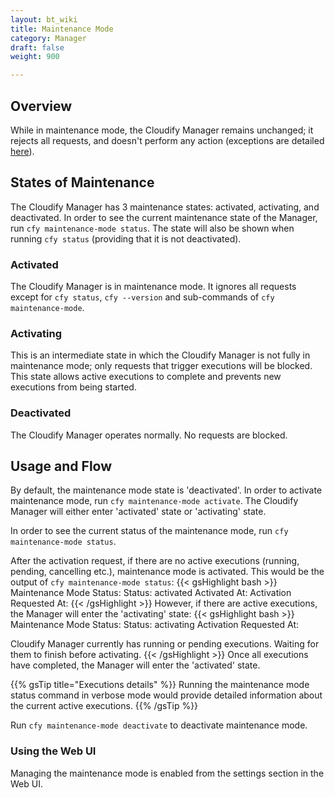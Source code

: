 ```yaml
---
layout: bt_wiki
title: Maintenance Mode
category: Manager
draft: false
weight: 900

---
```


## Overview

While in maintenance mode, the Cloudify Manager remains unchanged; it rejects all requests, and doesn't perform any action (exceptions are detailed [here](#activated)).

## States of Maintenance

The Cloudify Manager has 3 maintenance states: activated, activating, and deactivated.
In order to see the current maintenance state of the Manager, run `cfy maintenance-mode status`. The state will also be shown when running `cfy status` (providing that it is not deactivated).

### Activated
The Cloudify Manager is in maintenance mode. It ignores all requests except for `cfy status`, `cfy --version` and sub-commands of `cfy maintenance-mode`.
### Activating
This is an intermediate state in which the Cloudify Manager is not fully in maintenance mode; only requests that trigger executions will be blocked.
This state allows active executions to complete and prevents new executions from being started.
### Deactivated
The Cloudify Manager operates normally. No requests are blocked.

## Usage and Flow
By default, the maintenance mode state is 'deactivated'.
In order to activate maintenance mode, run `cfy maintenance-mode activate`. The Cloudify Manager will either enter 'activated' state or 'activating' state.

In order to see the current status of the maintenance mode, run `cfy maintenance-mode status`.

After the activation request, if there are no active executions (running, pending, cancelling etc.), maintenance mode is activated.
This would be the output of `cfy maintenance-mode status`:
{{< gsHighlight  bash  >}}
Maintenance Mode Status:
	Status:	activated
	Activated At: <time of activation>
	Activation Requested At: <time of activation request>
{{< /gsHighlight >}}
However, if there are active executions, the Manager will enter the 'activating' state:
{{< gsHighlight  bash  >}}
Maintenance Mode Status:
	Status:	activating
	Activation Requested At: <time of activation request>

Cloudify Manager currently has <number of active executions> running or pending executions. Waiting for them to finish before activating.
{{< /gsHighlight >}}
Once all executions have completed, the Manager will enter the 'activated' state.

{{% gsTip title="Executions details" %}}
Running the maintenance mode status command in verbose mode would provide detailed information about the current active executions.
{{% /gsTip %}}

Run `cfy maintenance-mode deactivate` to deactivate maintenance mode.

### Using the Web UI
Managing the maintenance mode is enabled from the settings section in the Web UI.